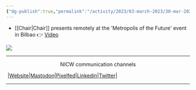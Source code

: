 ```yaml
---
{"dg-publish":true,"permalink":"/activity/2023/03-march-2023/30-mar-2023/"}
---
```



- [[Chair\|Chair]] presents remotely at the 'Metropolis of the Future' event in Bilbao  👉 [Video](https://nationalinfrastructurecommission.wales/wp-content/uploads/2023/03/DavidClubbBilbao.webm)

<img src="https://www.bm30.eus/wp-content/uploads/2023/02/Metropolis-of-the-Future-1200.jpg">


***

<p style="text-align: center;">NICW communication channels</p>

<p>󠁧 |<a href="[https://nationalinfrastructurecommission.wales](https://nationalinfrastructurecommission.wales/)" target="_blank" class="external-link">Website</a>|<a href="[https://toot.wales/@NICW](https://toot.wales/@NICW)" target="_blank" class="external-link">Mastodon</a>|<a href="[https://pix.toot.wales/NICW](https://pix.toot.wales/NICW)" target="_blank" class="external-link">Pixelfed</a>|<a href="[https://www.linkedin.com/company/26268509/](https://www.linkedin.com/company/26268509/)" target="_blank" class="external-link">Linkedin</a>|<a href="[https://twitter.com/InfraCommCymru](https://twitter.com/InfraCommCymru)" target="_blank" class="external-link">Twitter</a>|</p>

<hr>